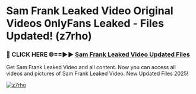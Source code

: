 # Sam Frank Leaked Video Original Videos 0nlyFans Leaked - Files Updated! (z7rho)

<h3>🔴 CLICK HERE 🌐==►► <a href="https://tinyurl.com/x26r9saj" rel="nofollow">Sam Frank Leaked Video Updated Files</a></h3>

Get Sam Frank Leaked Video and all content. Now you can access all videos and pictures of Sam Frank Leaked Video. New Updated Files 2025!

[![z7rho](https://i.imgur.com/LkgZPqh.gif)](https://tinyurl.com/x26r9saj)
